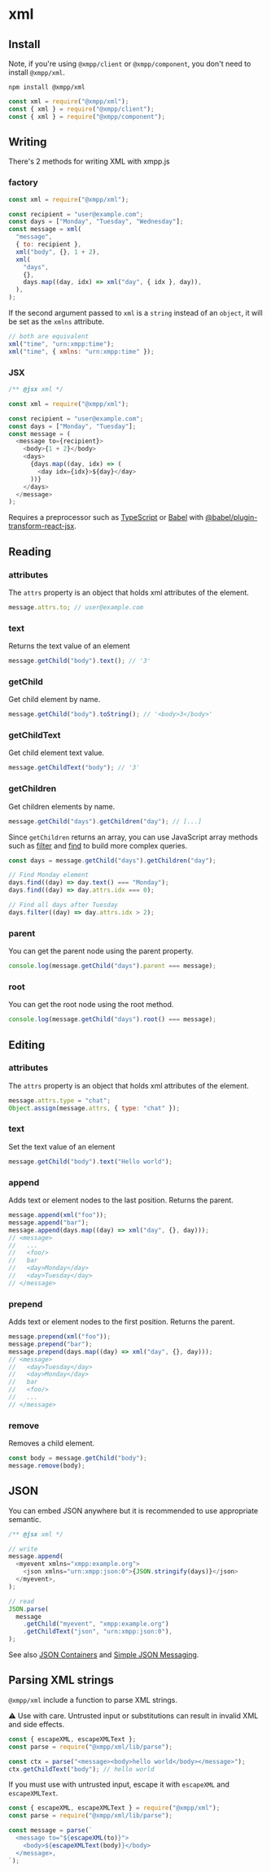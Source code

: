 # xml

## Install

Note, if you're using `@xmpp/client` or `@xmpp/component`, you don't need to install `@xmpp/xml`.

`npm install @xmpp/xml`

```js
const xml = require("@xmpp/xml");
const { xml } = require("@xmpp/client");
const { xml } = require("@xmpp/component");
```

## Writing

There's 2 methods for writing XML with xmpp.js

### factory

```js
const xml = require("@xmpp/xml");

const recipient = "user@example.com";
const days = ["Monday", "Tuesday", "Wednesday"];
const message = xml(
  "message",
  { to: recipient },
  xml("body", {}, 1 + 2),
  xml(
    "days",
    {},
    days.map((day, idx) => xml("day", { idx }, day)),
  ),
);
```

If the second argument passed to `xml` is a `string` instead of an `object`, it will be set as the `xmlns` attribute.

```js
// both are equivalent
xml("time", "urn:xmpp:time");
xml("time", { xmlns: "urn:xmpp:time" });
```

### JSX

```js
/** @jsx xml */

const xml = require("@xmpp/xml");

const recipient = "user@example.com";
const days = ["Monday", "Tuesday"];
const message = (
  <message to={recipient}>
    <body>{1 + 2}</body>
    <days>
      {days.map((day, idx) => (
        <day idx={idx}>${day}</day>
      ))}
    </days>
  </message>
);
```

Requires a preprocessor such as [TypeScript](https://www.typescriptlang.org/) or [Babel](http://babeljs.io/) with [@babel/plugin-transform-react-jsx](https://babeljs.io/docs/en/next/babel-plugin-transform-react-jsx.html).

## Reading

### attributes

The `attrs` property is an object that holds xml attributes of the element.

```js
message.attrs.to; // user@example.com
```

### text

Returns the text value of an element

```js
message.getChild("body").text(); // '3'
```

### getChild

Get child element by name.

```js
message.getChild("body").toString(); // '<body>3</body>'
```

### getChildText

Get child element text value.

```js
message.getChildText("body"); // '3'
```

### getChildren

Get children elements by name.

```js
message.getChild("days").getChildren("day"); // [...]
```

Since `getChildren` returns an array, you can use JavaScript array methods such as [filter](https://developer.mozilla.org/en-US/docs/Web/JavaScript/Reference/Global_Objects/Array/filter) and [find](https://developer.mozilla.org/en-US/docs/Web/JavaScript/Reference/Global_Objects/Array/find) to build more complex queries.

```js
const days = message.getChild("days").getChildren("day");

// Find Monday element
days.find((day) => day.text() === "Monday");
days.find((day) => day.attrs.idx === 0);

// Find all days after Tuesday
days.filter((day) => day.attrs.idx > 2);
```

### parent

You can get the parent node using the parent property.

```js
console.log(message.getChild("days").parent === message);
```

### root

You can get the root node using the root method.

```js
console.log(message.getChild("days").root() === message);
```

## Editing

### attributes

The `attrs` property is an object that holds xml attributes of the element.

```js
message.attrs.type = "chat";
Object.assign(message.attrs, { type: "chat" });
```

### text

Set the text value of an element

```js
message.getChild("body").text("Hello world");
```

### append

Adds text or element nodes to the last position.
Returns the parent.

```js
message.append(xml("foo"));
message.append("bar");
message.append(days.map((day) => xml("day", {}, day)));
// <message>
//   ...
//   <foo/>
//   bar
//   <day>Monday</day>
//   <day>Tuesday</day>
// </message>
```

### prepend

Adds text or element nodes to the first position.
Returns the parent.

```js
message.prepend(xml("foo"));
message.prepend("bar");
message.prepend(days.map((day) => xml("day", {}, day)));
// <message>
//   <day>Tuesday</day>
//   <day>Monday</day>
//   bar
//   <foo/>
//   ...
// </message>
```

### remove

Removes a child element.

```js
const body = message.getChild("body");
message.remove(body);
```

## JSON

You can embed JSON anywhere but it is recommended to use appropriate semantic.

```js
/** @jsx xml */

// write
message.append(
  <myevent xmlns="xmpp:example.org">
    <json xmlns="urn:xmpp:json:0">{JSON.stringify(days)}</json>
  </myevent>,
);

// read
JSON.parse(
  message
    .getChild("myevent", "xmpp:example.org")
    .getChildText("json", "urn:xmpp:json:0"),
);
```

See also [JSON Containers](https://xmpp.org/extensions/xep-0335.html) and [Simple JSON Messaging](https://xmpp.org/extensions/xep-0432.html).

## Parsing XML strings

`@xmpp/xml` include a function to parse XML strings.

⚠ Use with care. Untrusted input or substitutions can result in invalid XML and side effects.

```js
const { escapeXML, escapeXMLText };
const parse = require("@xmpp/xml/lib/parse");

const ctx = parse("<message><body>hello world</body></message>");
ctx.getChildText("body"); // hello world
```

If you must use with untrusted input, escape it with `escapeXML` and `escapeXMLText`.

```js
const { escapeXML, escapeXMLText } = require("@xmpp/xml");
const parse = require("@xmpp/xml/lib/parse");

const message = parse(`
  <message to="${escapeXML(to)}">
    <body>${escapeXMLText(body)}</body>
  </message>,
`);
```
